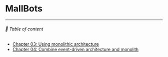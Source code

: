 # MallBots
<hr>

###### 🌈 Table of content
- [Chapter 03: Using monolithic architecture](https://github.com/cuongpiger/mallbots/tree/chap03)
- [Chapter 04: Combine event-driven architecture and monolith](https://github.com/cuongpiger/mallbots/tree/chap04)